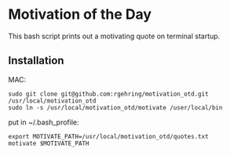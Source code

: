 Motivation of the Day
===================

This bash script prints out a motivating quote on terminal startup.

Installation
-------------

MAC:
```
sudo git clone git@github.com:rgehring/motivation_otd.git /usr/local/motivation_otd
sudo ln -s /usr/local/motivation_otd/motivate /user/local/bin
```
put in ~/.bash_profile: 

```
export MOTIVATE_PATH=/usr/local/motivation_otd/quotes.txt
motivate $MOTIVATE_PATH
```


